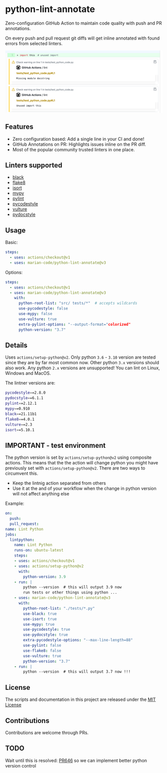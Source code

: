 # python-lint-annotate

Zero-configuration GitHub Action to maintain code quality with push and PR annotations.

On every push and pull request git diffs will get inline annotated with found errors from
selected linters.

![Screenshot of annotations](static/annotations.png)

## Features

- Zero configuration based: Add a single line in your CI and done!
- GitHub Annotations on PR: Highlights issues inline on the PR diff.
- Most of the popular community trusted linters in one place.

## Linters supported

- [black](https://github.com/psf/black)
- [flake8](http://flake8.pycqa.org)
- [isort](https://github.com/timothycrosley/isort)
- [mypy](http://mypy-lang.org/)
- [pylint](https://www.pylint.org/)
- [pycodestyle](https://pycodestyle.readthedocs.io)
- [vulture](https://github.com/jendrikseipp/vulture)
- [pydocstyle](https://github.com/PyCQA/pydocstyle)

## Usage

Basic:

```yml
steps:
  - uses: actions/checkout@v1
  - uses: marian-code/python-lint-annotate@v3
```

Options:

```yml
steps:
  - uses: actions/checkout@v1
  - uses: marian-code/python-lint-annotate@v3
    with:
      python-root-list: "src/ tests/*"  # accepts wildcards
      use-pycodestyle: false
      use-mypy: false
      use-vulture: true
      extra-pylint-options: "--output-format="colorized"
      python-version: "3.7"
```

## Details

Uses `actions/setup-python@v2`. Only python `3.6` - `3.10` version are tested since
they are by far most common now. Other python `3.x` versions should also work.
Any python `2.x` versions are unsupported! You can lint on Linux, Windows and MacOS.

The lintner versions are:

```bash
pycodestyle==2.8.0
pydocstyle==6.1.1
pylint==2.12.1
mypy==0.910
black==21.11b1
flake8==4.0.1
vulture==2.3
isort==5.10.1
```

## IMPORTANT - test environment

The python version is set by `actions/setup-python@v2` using composite actions. This
means that the the action will change python you might have previously set with
`actions/setup-python@v2`. There are two ways to circumvent this.

- Keep the lintnig action separated from others
- Use it at the and of your workflow when the change in python version will not
   affect anything else

Example:

```yml
on:
  push:
  pull_request:
name: Lint Python
jobs:
  lintpython:
    name: Lint Python
    runs-on: ubuntu-latest
    steps:
    - uses: actions/checkout@v1
    - uses: actions/setup-python@v2
      with:
        python-version: 3.9
    - run: |
        python --version  # this will output 3.9 now
        run tests or other things using python ...
    - uses: marian-code/python-lint-annotate@v3
      with:
        python-root-list: "./tests/*.py"
        use-black: true
        use-isort: true
        use-mypy: true
        use-pycodestyle: true
        use-pydocstyle: true
        extra-pycodestyle-options: "--max-line-length=88"
        use-pylint: false
        use-flake8: false
        use-vulture: true
        python-version: "3.7"
    - run: |
        python --version  # this will output 3.7 now !!!
```

## License

The scripts and documentation in this project are released under the [MIT License](LICENSE)

## Contributions

Contributions are welcome through PRs.

## TODO

Wait until this is resolved: [PR646](https://github.com/actions/runner/issues/646)
so we can implement better python version control
